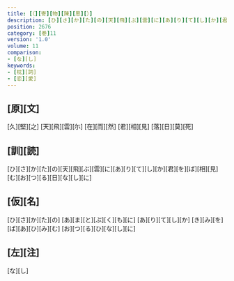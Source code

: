 ```yaml
---
title: [（][寄][物][陳][思][）]
description: [ひ][さ][か][た][の][天][飛][ぶ][雲][に][あ][り][て][し][か][君][を][ば][相][見][む][お][つ][る][日][な][し][に]
position: 2676
category: [巻]11
version: '1.0'
volume: 11
comparison:
- [な][し]
keywords:
- [枕][詞]
- [恋][愛]
---
```


## [原][文]

[久][堅][之] [天][飛][雲][尓] [在][而][然] [君][相][見] [落][日][莫][死]

## [訓][読]

[ひ][さ][か][た][の][天][飛][ぶ][雲][に][あ][り][て][し][か][君][を][ば][相][見][む][お][つ][る][日][な][し][に]

## [仮][名]

[ひ][さ][か][た][の] [あ][ま][と][ぶ][く][も][に] [あ][り][て][し][か] [き][み][を][ば][あ][ひ][み][む] [お][つ][る][ひ][な][し][に]

## [左][注]

[な][し]
